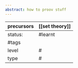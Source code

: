 ```yaml
---
abstract: how to proov stuff
---
```

| precursors | [[set theory]] |
| ---------- | -------------- |
| status:    | #learnt        |
| #tags      |                |
| level      | #              |
| type       | #                         |